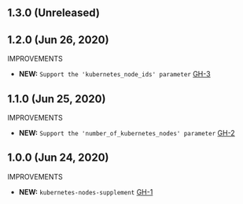 ## 1.3.0 (Unreleased)

## 1.2.0 (Jun 26, 2020)

IMPROVEMENTS

- **NEW:**  `Support the 'kubernetes_node_ids' parameter` [GH-3]( https://github.com/terraform-alicloud-modules/terraform-alicloud-kubernetes-nodes-supplement/pull/3)

## 1.1.0 (Jun 25, 2020)

IMPROVEMENTS

- **NEW:**  `Support the 'number_of_kubernetes_nodes' parameter` [GH-2]( https://github.com/terraform-alicloud-modules/terraform-alicloud-kubernetes-nodes-supplement/pull/2)

## 1.0.0 (Jun 24, 2020)

IMPROVEMENTS

- **NEW:**  `kubernetes-nodes-supplement` [GH-1]( https://github.com/terraform-alicloud-modules/terraform-alicloud-kubernetes-nodes-supplement/pull/1)

